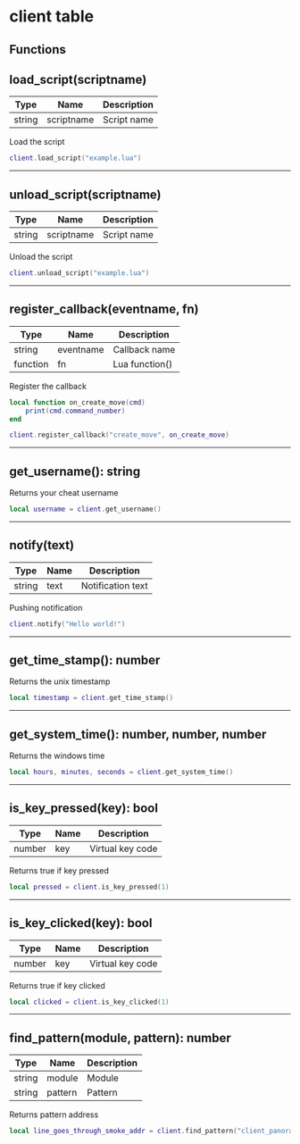# client table

## Functions

## **load_script(scriptname)**

Type | Name | Description
------------ | ------------- | ------------
string | scriptname | Script name

Load the script
```lua
client.load_script("example.lua")
```

---

## **unload_script(scriptname)**

Type | Name | Description
------------ | ------------- | ------------
string | scriptname | Script name

Unload the script
```lua
client.unload_script("example.lua")
```

---

## **register_callback(eventname, fn)**
Type | Name | Description
------------ | ------------- | ------------
string | eventname | Callback name
function | fn | Lua function()

Register the callback
```lua
local function on_create_move(cmd) 
    print(cmd.command_number)
end

client.register_callback("create_move", on_create_move)
```
---

## **get_username()**: string

Returns your cheat username
```lua
local username = client.get_username()
```
---

## **notify(text)**
Type | Name | Description
------------ | ------------- | ------------
string | text | Notification text

Pushing notification
```lua
client.notify("Hello world!")
```
---

## **get_time_stamp()**: number

Returns the unix timestamp
```lua
local timestamp = client.get_time_stamp()
```
---

## **get_system_time()**: number, number, number

Returns the windows time
```lua
local hours, minutes, seconds = client.get_system_time()
```
---

## **is_key_pressed(key)**: bool
Type | Name | Description
------------ | ------------- | ------------
number | key | Virtual key code

Returns true if key pressed
```lua
local pressed = client.is_key_pressed(1)
```
---

## **is_key_clicked(key)**: bool
Type | Name | Description
------------ | ------------- | ------------
number | key | Virtual key code

Returns true if key clicked
```lua
local clicked = client.is_key_clicked(1)
```
---

## **find_pattern(module, pattern)**: number
Type | Name | Description
------------ | ------------- | ------------
string | module | Module
string | pattern | Pattern

Returns pattern address
```lua
local line_goes_through_smoke_addr = client.find_pattern("client_panorama.dll", "55 8B EC 83 EC 08 8B 15 ? ? ? ? 0F 57 C0")
```